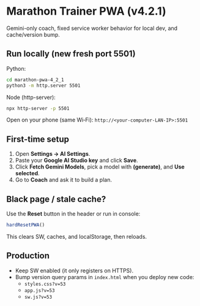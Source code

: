 # Marathon Trainer PWA (v4.2.1)

Gemini-only coach, fixed service worker behavior for local dev, and cache/version bump.

## Run locally (new fresh port 5501)

Python:
```bash
cd marathon-pwa-4_2_1
python3 -m http.server 5501
```
Node (http-server):
```bash
npx http-server -p 5501
```

Open on your phone (same Wi‑Fi): `http://<your-computer-LAN-IP>:5501`

## First-time setup
1. Open **Settings → AI Settings**.
2. Paste your **Google AI Studio key** and click **Save**.
3. Click **Fetch Gemini Models**, pick a model with **(generate)**, and **Use selected**.
4. Go to **Coach** and ask it to build a plan.

## Black page / stale cache?
Use the **Reset** button in the header or run in console:
```js
hardResetPWA()
```
This clears SW, caches, and localStorage, then reloads.

## Production
- Keep SW enabled (it only registers on HTTPS).
- Bump version query params in `index.html` when you deploy new code:
  - `styles.css?v=53`
  - `app.js?v=53`
  - `sw.js?v=53`
